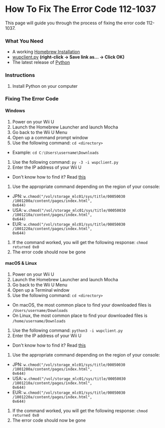 # How To Fix The Error Code 112-1037

This page will guide you through the process of fixing the error code 112-1037.

### What You Need

- A working [Homebrew Installation](user-guide/introduction)
- [wupclient.py](https://raw.githubusercontent.com/Elpunical/mocha/master/ios_mcp/wupclient.py) **(right-click -> Save link as... -> Click OK)**
- The latest release of [Python](https://www.python.org/downloads/)

### Instructions

1. Install Python on your computer

### Fixing The Error Code

<!-- tabs:start -->

#### **Windows**

1. Power on your Wii U
1. Launch the Homebrew Launcher and launch Mocha
1. Go back to the Wii U Menu
1. Open up a command prompt window
1. Use the following command: `cd <directory>`
  - Example: <code>cd C:\Users\username<wbr>\Downloads</code>
1. Use the following command: `py -3 -i wupclient.py`
1. Enter the IP address of your Wii U
 - Don't know how to find it? Read [this](extras/find-wiiu-ip-address)
1. Use the appropriate command depending on the region of your console:
 - JPN: <code>w.chmod("/vol<wbr>/storage_mlc01<wbr>/sys/title/00050030<wbr>/1001200a/content<wbr>/pages<wbr>/index.html", 0x644)</code>
 - USA: <code>w.chmod("/vol<wbr>/storage_mlc01<wbr>/sys/title/00050030<wbr>/1001210a/content<wbr>/pages<wbr>/index.html", 0x644)</code>
 - EUR: <code>w.chmod("/vol<wbr>/storage_mlc01<wbr>/sys/title/00050030<wbr>/1001220a/content<wbr>/pages<wbr>/index.html", 0x644)</code>
1. If the command worked, you will get the following response: `chmod returned 0x0`
1. The error code should now be gone

#### **macOS & Linux**

1. Power on your Wii U
1. Launch the Homebrew Launcher and launch Mocha
1. Go back to the Wii U Menu
1. Open up a Terminal window
1. Use the following command: `cd <directory>`
 - On macOS, the most common place to find your downloaded files is <code>/Users/username<wbr>/Downloads</code>
 - On Linux, the most common place to find your downloaded files is <code>/home/username<wbr>/Downloads</code>
1. Use the following command: `python3 -i wupclient.py`
1. Enter the IP address of your Wii U
 - Don't know how to find it? Read [this](extras/find-wiiu-ip-address)
1. Use the appropriate command depending on the region of your console:
 - JPN: <code>w.chmod("/vol<wbr>/storage_mlc01<wbr>/sys/title/00050030<wbr>/1001200a/content<wbr>/pages<wbr>/index.html", 0x644)</code>
 - USA: <code>w.chmod("/vol<wbr>/storage_mlc01<wbr>/sys/title/00050030<wbr>/1001210a/content<wbr>/pages<wbr>/index.html", 0x644)</code>
 - EUR: <code>w.chmod("/vol<wbr>/storage_mlc01<wbr>/sys/title/00050030<wbr>/1001220a/content<wbr>/pages<wbr>/index.html", 0x644)</code>
1. If the command worked, you will get the following response: `chmod returned 0x0`
1. The error code should now be gone

<!-- tabs:end -->